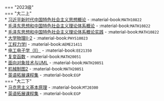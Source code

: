 === "2023级"  
    === "大二上"  
        * [习近平新时代中国特色社会主义思想概论](../../../课程/习近平法治思想概论.md) - :material-book:`MATH10822`  
        * [毛泽东思想和中国特色社会主义理论体系概论](../../../课程/毛泽东思想和中国特色社会主义理论体系概论.md) - :material-book:`MATH10822`  
        * [毛泽东思想和中国特色社会主义理论体系概论实践](../../../课程/毛泽东思想和中国特色社会主义理论体系概论实践.md) - :material-book:`MATH10822`  
        * [大学物理Ⅱ-2](../../../课程/大学物理.md) - :material-book:`PHYS10023`  
        * [工程力学Ⅰ](../../../课程/工程力学.md) - :material-book:`AEME21411`  
        * [电工电子学（Ⅱ）](../../../课程/电子电工学.md) - :material-book:`EE21350`  
        * [复变函数](../../../课程/复变函数.md) - :material-book:`MATH20051`  
        * [面向对象技术与UML](../../../课程/面向对象技术与UML.md) - :material-book:`MATH20051`  
        * [机械制图2](../../../课程/机械制图.md) - :material-book:`MATH20051`  
        * [英语拓展课程集](../../../课程/英语.md) - :material-book:`EGP`  
    === "大二下"  
        * [马克思主义基本原理](../../../课程/马克思主义基本原理.md) - :material-book:`MT20300`  
        * [英语拓展课程集](../../../课程/英语.md) - :material-book:`EGP`  